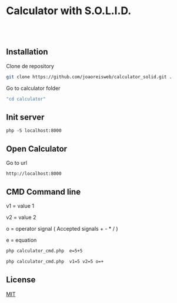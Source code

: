 # Calculator with S.O.L.I.D.
<br><br>
 

## Installation

Clone de repository

```bash
git clone https://github.com/joaoreisweb/calculator_solid.git .
```

Go to calculator folder
```bash
"cd calculator"
```

## Init server

```url
php -S localhost:8000
```


## Open Calculator
Go to url
```url
http://localhost:8000
```

## CMD Command line
v1 = value 1 

v2 = value 2

o = operator signal ( Accepted signals + - * / )

e = equation
```bash
php calculator_cmd.php  e=5+5

php calculator_cmd.php  v1=5 v2=5 o=+
```


## License
[MIT](https://choosealicense.com/licenses/mit/)
